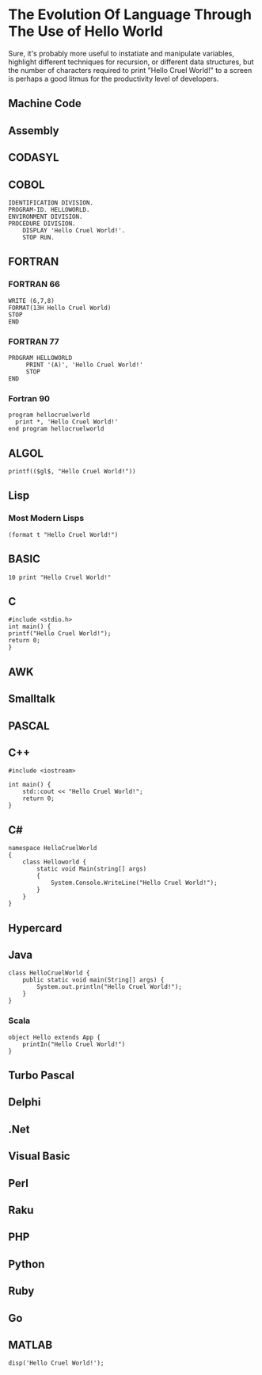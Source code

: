 # The Evolution Of Language Through The Use of Hello World
Sure, it's probably more useful to instatiate and manipulate variables, highlight different techniques for recursion, or different data structures, but the number of characters required to print "Hello Cruel World!" to a screen is perhaps a good litmus for the productivity level of developers.

## Machine Code
## Assembly
## CODASYL
## COBOL
```
IDENTIFICATION DIVISION.
PROGRAM-ID. HELLOWORLD.
ENVIRONMENT DIVISION.
PROCEDURE DIVISION.
    DISPLAY 'Hello Cruel World!'.
    STOP RUN.
```
## FORTRAN
### FORTRAN 66
```
WRITE (6,7,8)
FORMAT(13H Hello Cruel World)
STOP
END
```
### FORTRAN 77
```
PROGRAM HELLOWORLD
     PRINT '(A)', 'Hello Cruel World!'
     STOP
END
``` 
### Fortran 90
```
program hellocruelworld
  print *, 'Hello Cruel World!'
end program hellocruelworld
```
## ALGOL
```
printf(($gl$, "Hello Cruel World!"))
```
## Lisp

### Most Modern Lisps
```
(format t "Hello Cruel World!")
```
## BASIC
```
10 print "Hello Cruel World!"
```
## C
```
#include <stdio.h>
int main() {
printf("Hello Cruel World!");
return 0;
}
```
## AWK
## Smalltalk
## PASCAL
## C++
```
#include <iostream>

int main() {
	std::cout << "Hello Cruel World!";
	return 0;
}
```
## C#
```
namespace HelloCruelWorld
{
    class Helloworld {        
        static void Main(string[] args)
        {
            System.Console.WriteLine("Hello Cruel World!");
        }
    }
}
```
## Hypercard
## Java
```
class HelloCruelWorld {
    public static void main(String[] args) {
        System.out.println("Hello Cruel World!"); 
    }
}
```
### Scala
```
object Hello extends App {
	printIn("Hello Cruel World!")
}
```
## Turbo Pascal
## Delphi
## .Net
## Visual Basic
## Perl
## Raku
## PHP
## Python
## Ruby
## Go
## MATLAB
```
disp('Hello Cruel World!');
```
